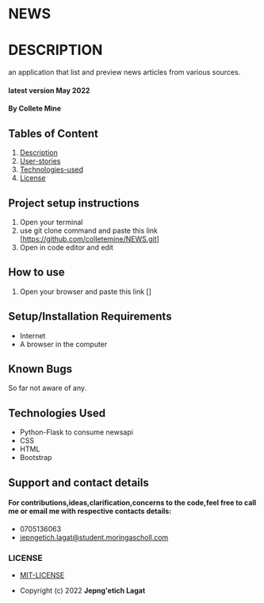 # NEWS
# DESCRIPTION
an application that list and preview news articles from various sources.
#### latest version  May 2022
#### By **Collete Mine**
## Tables of Content
1. [Description](Description)
2. [User-stories](User-stories)
3. [Technologies-used](Technologies-Used)
4. [License](LICENSE)
## Project setup instructions
1. Open your terminal
2. use git clone command and paste this link [https://github.com/colletemine/NEWS.git]
3. Open in code editor and edit

## How to use
1. Open your browser and paste this link []

   
## Setup/Installation Requirements
- Internet
- A browser in the computer
## Known Bugs
 So far not aware of any.
## Technologies Used
- Python-Flask to consume newsapi
- CSS
- HTML
- Bootstrap
## Support and contact details
#### For contributions,ideas,clarification,concerns to the code,feel free to call me or email me with respective contacts details:
* 0705136063
* jepngetich.lagat@student.moringascholl.com
### LICENSE
 * [MIT-LICENSE](LICENSE)

 * Copyright (c) 2022   **Jepng'etich Lagat**
  